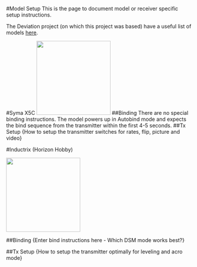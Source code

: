 #Model Setup
This is the page to document model or receiver specific setup instructions.

The Deviation project (on which this project was based) have a useful list of models [here](http://www.deviationtx.com/wiki/supported_models).

#Syma X5C
<img src="http://img2.cheapdrone.co.uk/images/upload/2014/12/X5C%203/SKU115108-7.jpg" Width="200" Height="200" />
##Binding
There are no special binding instructions.  The model powers up in Autobind mode and expects the bind sequence from the transmitter within the first 4-5 seconds. 
##Tx Setup
{How to setup the transmitter switches for rates, flip, picture and video}

#Inductrix (Horizon Hobby)

<img src="https://s7d5.scene7.com/is/image/horizonhobby/BLH8700_a0" Width="200" Height="200" />

##Binding
{Enter bind instructions here - Which DSM mode works best?}

##Tx Setup
{How to setup the transmitter optimally for leveling and acro mode}
